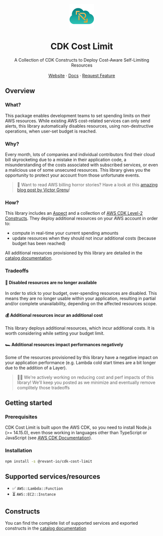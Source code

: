 <!-- HEADER -->
<br />
<div align="center">
  <a href="https://github.com/revant-io">
    <img src="images/logo.png" alt="Logo" width="80" height="80">
  </a>

  <h1 align="center">CDK Cost Limit</h1>

  <p align="center">
    A Collection of CDK Constructs to Deploy Cost-Aware Self-Limiting Resources
    <br />
    <br />
    <a href="">Website</a>
    ·
    <a href="">Docs</a>
    ·
    <a href="">Request Feature</a>
  </p>
</div>

## Overview

### What?

This package enables development teams to set spending limits on their AWS resources. While existing AWS cost-related services can only send alerts, this library automatically disables resources, using non-destructive operations, when user-set budget is reached.

### Why?

Every month, lots of companies and individual contributors find their cloud bill skyrocketing due to a mistake in their application code, a misunderstanding of the costs associated with subscribed services, or even a malicious use of some unsecured resources. This library gives you the opportunity to protect your account from those unfortunate events.

> 📖 Want to read AWS billing horror stories? Have a look at this [amazing blog post by Victor Grenu](https://unusd.cloud/blog/post-5/)!

### How?

This library includes an [Aspect](https://docs.aws.amazon.com/cdk/v2/guide/aspects.html) and a collection of [AWS CDK Level-2 Constructs](https://docs.aws.amazon.com/cdk/v2/guide/constructs.html#constructs_lib). They deploy additional resources on your AWS account in order to:
- compute in real-time your current spending amounts
- update resources when they should not incur additional costs (because budget has been reached)

All additional resources provisioned by this library are detailed in the [catalog documentation](./docs/constructs.md#per-service-level-2-constructs).

### Tradeoffs

#### 🚧 Disabled resources are no longer available

In order to stick to your budget, over-spending resources are disabled. This means they are no longer usable within your application, resulting in partial and/or complete unavailability, depending on the affected resources scope.

#### 💰 Additional resources incur an additional cost

This library deploys additional resources, which incur additional costs. It is worth considering while setting your budget limit.

#### 🏎️ Additional resources impact performances negatively

Some of the resources provisioned by this library have a negative impact on your application performance (e.g. Lambda cold start times are a bit longer due to the addition of a Layer).


> 🧑‍💻 We're actively working on reducing cost and perf impacts of this library! We'll keep you posted as we minimize and eventually remove complitely those tradeoffs

## Getting started

### Prerequisites

CDK Cost Limit is built upon the AWS CDK, so you need to install Node.js (>= 14.15.0), even those working in languages other than TypeScript or JavaScript (see [AWS CDK Documentation](https://docs.aws.amazon.com/cdk/v2/guide/getting_started.html#getting_started_prerequisites)). 

### Installation

```sh
npm install -s @revant-io/cdk-cost-limit
```

## Supported services/resources

- ✅ `AWS::Lambda::Function`
- ⏳ `AWS::EC2::Instance`

## Constructs

You can find the complete list of supported services and exported constructs in the [catalog documentation](./docs/constructs.md)
